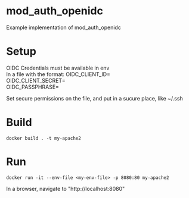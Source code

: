 # mod_auth_openidc

Example implementation of mod_auth_openidc


# Setup
OIDC Credentials must be available in env    
In a file with the format:
OIDC_CLIENT_ID=    
OIDC_CLIENT_SECRET=    
OIDC_PASSPHRASE=

Set secure permissions on the file, and put in a sucure place, like ~/.ssh


# Build

```shell
docker build . -t my-apache2
```


# Run
```shell
docker run -it --env-file <my-env-file> -p 8080:80 my-apache2
```

In a browser, navigate to "http://localhost:8080"
